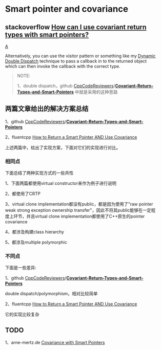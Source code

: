 # Smart pointer and covariance



## stackoverflow [How can I use covariant return types with smart pointers?](https://stackoverflow.com/questions/196733/how-can-i-use-covariant-return-types-with-smart-pointers)



[A](https://stackoverflow.com/a/197157)



Alternatively, you can use the visitor pattern or something like my [Dynamic Double Dispatch](http://www.ddj.com/dept/cpp/184429055) technique to pass a callback in to the returned object which can then invoke the callback with the correct type.

> NOTE: 
>
> 1、double dispatch，github [CppCodeReviewers](https://github.com/CppCodeReviewers)/**[Covariant-Return-Types-and-Smart-Pointers](https://github.com/CppCodeReviewers/Covariant-Return-Types-and-Smart-Pointers)** 中就是采用的这种思路



## 两篇文章给出的解决方案总结

1、github [CppCodeReviewers](https://github.com/CppCodeReviewers)/**[Covariant-Return-Types-and-Smart-Pointers](https://github.com/CppCodeReviewers/Covariant-Return-Types-and-Smart-Pointers)**

2、fluentcpp [How to Return a Smart Pointer AND Use Covariance](https://www.fluentcpp.com/2017/09/12/how-to-return-a-smart-pointer-and-use-covariance/)

上述两篇中，给出了实现方案，下面对它们的实现进行对比。

### 相同点

下面总结了两种实现方式的一些共性

1、下面两篇都使用virtual constructor来作为例子进行说明

2、都使用了CRTP

3、virtual clone implementation都没有public，都是因为使用了"raw pointer weak strong exception ownership transfer"，因此不将其public能够在一定程度上环节，并且virtual clone implementation都使用了C++原生的pointer covariance

4、都涉及构建class hierarchy

5、都涉及multiple polymorphic

### 不同点

下面是一些差异: 

1、github [CppCodeReviewers](https://github.com/CppCodeReviewers)/**[Covariant-Return-Types-and-Smart-Pointers](https://github.com/CppCodeReviewers/Covariant-Return-Types-and-Smart-Pointers)**

double dispatch/polymorphism，相对比较简单

2、fluentcpp [How to Return a Smart Pointer AND Use Covariance](https://www.fluentcpp.com/2017/09/12/how-to-return-a-smart-pointer-and-use-covariance/)

它的实现比较复杂



## TODO

1、arne-mertz.de [Covariance with Smart Pointers](https://arne-mertz.de/2016/05/covariant-smart-pointers/)

